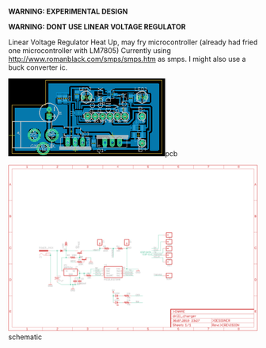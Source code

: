 <b>WARNING: EXPERIMENTAL DESIGN</b><p>
<b>WARNING: DONT USE LINEAR VOLTAGE REGULATOR</b><p>

Linear Voltage Regulator Heat Up, may fry microcontroller (already had fried one microcontroller with LM7805) 
Currently using <a href="http://www.romanblack.com/smps/smps.htm">http://www.romanblack.com/smps/smps.htm</a> as smps. 
I might also use a buck converter ic.

<img src=pcb.png>pcb</img>
<p>
<img src=schematic.png>schematic</img>
